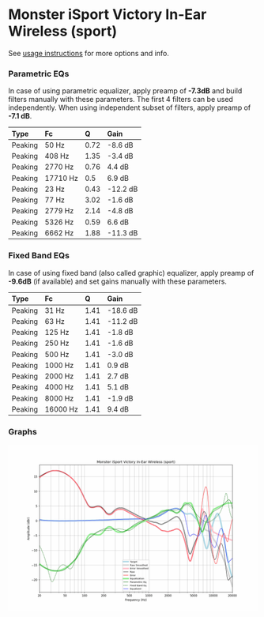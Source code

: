 # Monster iSport Victory In-Ear Wireless (sport)
See [usage instructions](https://github.com/jaakkopasanen/AutoEq#usage) for more options and info.

### Parametric EQs
In case of using parametric equalizer, apply preamp of **-7.3dB** and build filters manually
with these parameters. The first 4 filters can be used independently.
When using independent subset of filters, apply preamp of **-7.1 dB**.

| Type    | Fc       |    Q | Gain     |
|:--------|:---------|:-----|:---------|
| Peaking | 50 Hz    | 0.72 | -8.6 dB  |
| Peaking | 408 Hz   | 1.35 | -3.4 dB  |
| Peaking | 2770 Hz  | 0.76 | 4.4 dB   |
| Peaking | 17710 Hz | 0.5  | 6.9 dB   |
| Peaking | 23 Hz    | 0.43 | -12.2 dB |
| Peaking | 77 Hz    | 3.02 | -1.6 dB  |
| Peaking | 2779 Hz  | 2.14 | -4.8 dB  |
| Peaking | 5326 Hz  | 0.59 | 6.6 dB   |
| Peaking | 6662 Hz  | 1.88 | -11.3 dB |

### Fixed Band EQs
In case of using fixed band (also called graphic) equalizer, apply preamp of **-9.6dB**
(if available) and set gains manually with these parameters.

| Type    | Fc       |    Q | Gain     |
|:--------|:---------|:-----|:---------|
| Peaking | 31 Hz    | 1.41 | -18.6 dB |
| Peaking | 63 Hz    | 1.41 | -11.2 dB |
| Peaking | 125 Hz   | 1.41 | -1.8 dB  |
| Peaking | 250 Hz   | 1.41 | -1.6 dB  |
| Peaking | 500 Hz   | 1.41 | -3.0 dB  |
| Peaking | 1000 Hz  | 1.41 | 0.9 dB   |
| Peaking | 2000 Hz  | 1.41 | 2.7 dB   |
| Peaking | 4000 Hz  | 1.41 | 5.1 dB   |
| Peaking | 8000 Hz  | 1.41 | -1.9 dB  |
| Peaking | 16000 Hz | 1.41 | 9.4 dB   |

### Graphs
![](./Monster%20iSport%20Victory%20In-Ear%20Wireless%20(sport).png)